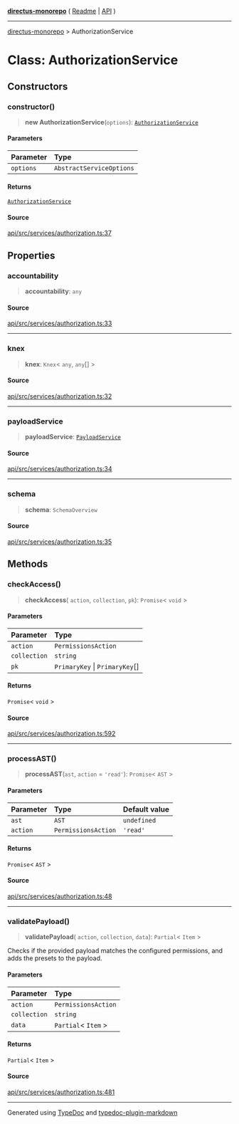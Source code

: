 [**directus-monorepo**](../README.md) ( [Readme](../README.md) \| [API](../API.md) )

---

[directus-monorepo](../API.md) > AuthorizationService

# Class: AuthorizationService

## Constructors

### constructor()

> **new AuthorizationService**(`options`): [`AuthorizationService`](class.AuthorizationService.md)

#### Parameters

| Parameter | Type                     |
| :-------- | :----------------------- |
| `options` | `AbstractServiceOptions` |

#### Returns

[`AuthorizationService`](class.AuthorizationService.md)

#### Source

[api/src/services/authorization.ts:37](https://github.com/directus/directus/blob/3a4abb10c/api/src/services/authorization.ts#L37)

## Properties

### accountability

> **accountability**: `any`

#### Source

[api/src/services/authorization.ts:33](https://github.com/directus/directus/blob/3a4abb10c/api/src/services/authorization.ts#L33)

---

### knex

> **knex**: `Knex`\< `any`, `any`[] \>

#### Source

[api/src/services/authorization.ts:32](https://github.com/directus/directus/blob/3a4abb10c/api/src/services/authorization.ts#L32)

---

### payloadService

> **payloadService**: [`PayloadService`](class.PayloadService.md)

#### Source

[api/src/services/authorization.ts:34](https://github.com/directus/directus/blob/3a4abb10c/api/src/services/authorization.ts#L34)

---

### schema

> **schema**: `SchemaOverview`

#### Source

[api/src/services/authorization.ts:35](https://github.com/directus/directus/blob/3a4abb10c/api/src/services/authorization.ts#L35)

## Methods

### checkAccess()

> **checkAccess**( `action`, `collection`, `pk`): `Promise`\< `void` \>

#### Parameters

| Parameter    | Type                           |
| :----------- | :----------------------------- |
| `action`     | `PermissionsAction`            |
| `collection` | `string`                       |
| `pk`         | `PrimaryKey` \| `PrimaryKey`[] |

#### Returns

`Promise`\< `void` \>

#### Source

[api/src/services/authorization.ts:592](https://github.com/directus/directus/blob/3a4abb10c/api/src/services/authorization.ts#L592)

---

### processAST()

> **processAST**(`ast`, `action` = `'read'`): `Promise`\< `AST` \>

#### Parameters

| Parameter | Type                | Default value |
| :-------- | :------------------ | :------------ |
| `ast`     | `AST`               | `undefined`   |
| `action`  | `PermissionsAction` | `'read'`      |

#### Returns

`Promise`\< `AST` \>

#### Source

[api/src/services/authorization.ts:48](https://github.com/directus/directus/blob/3a4abb10c/api/src/services/authorization.ts#L48)

---

### validatePayload()

> **validatePayload**( `action`, `collection`, `data`): `Partial`\< `Item` \>

Checks if the provided payload matches the configured permissions, and adds the presets to the payload.

#### Parameters

| Parameter    | Type                  |
| :----------- | :-------------------- |
| `action`     | `PermissionsAction`   |
| `collection` | `string`              |
| `data`       | `Partial`\< `Item` \> |

#### Returns

`Partial`\< `Item` \>

#### Source

[api/src/services/authorization.ts:481](https://github.com/directus/directus/blob/3a4abb10c/api/src/services/authorization.ts#L481)

---

Generated using [TypeDoc](https://typedoc.org/) and
[typedoc-plugin-markdown](https://www.npmjs.com/package/typedoc-plugin-markdown)
